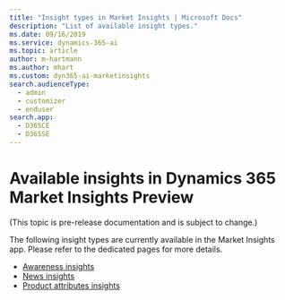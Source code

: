 ```yaml
---
title: "Insight types in Market Insights | Microsoft Docs"
description: "List of available insight types."
ms.date: 09/16/2019
ms.service: dynamics-365-ai
ms.topic: article
author: m-hartmann
ms.author: mhart
ms.custom: dyn365-ai-marketinsights
search.audienceType: 
  - admin
  - customizer
  - enduser
search.app: 
  - D365CE
  - D365SE
---
```


# Available insights in Dynamics 365 Market Insights Preview

(This topic is pre-release documentation and is subject to change.)

The following insight types are currently available in the Market Insights app. Please refer to the dedicated pages for more details.

- [Awareness insights](awareness-insights.md)
- [News insights](news-events-insights.md)
- [Product attributes insights](product-insights.md)
